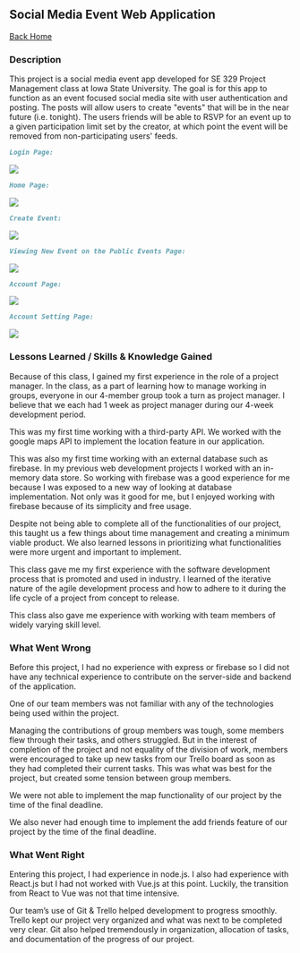 ## Social Media Event Web Application


[Back Home](README.md)


### Description

This project is a social media event app developed for SE 329 Project Management class at Iowa State University. The goal is for this app to function as an event focused social media site with user authentication and posting. The posts will allow users to create "events" that will be in the near future (i.e. tonight). The users friends will be able to RSVP for an event up to a given participation limit set by the creator, at which point the event will be removed from non-participating users' feeds.


```markdown
Login Page:
```
![](SE329-my-project-pics/login.PNG)


```markdown
Home Page:
```
![](SE329-my-project-pics/my-projectp2.PNG)

```markdown
Create Event:
```
![](SE329-my-project-pics/my-projectp5.PNG)


```markdown
Viewing New Event on the Public Events Page:
```
![](SE329-my-project-pics/my-projectp8.PNG)

```markdown
Account Page:
```
![](SE329-my-project-pics/my-projectp3.PNG)

```markdown
Account Setting Page:
```
![](SE329-my-project-pics/my-projectp4.PNG)



### Lessons Learned / Skills & Knowledge Gained

Because of this class, I gained my first experience in the role of a project manager. In the class, as a part of learning how to manage working in groups, everyone in our 4-member group took a turn as project manager. I believe that we each had 1 week as project manager during our 4-week development period.

This was my first time working with a third-party API. We worked with the google maps API to implement the location feature in our application.

This was also my first time working with an external database such as firebase. In my previous web development projects I worked with an in-memory data store. So working with firebase was a good experience for me because I was exposed to a new way of looking at database implementation. Not only was it good for me, but I enjoyed working with firebase because of its simplicity and free usage.

Despite not being able to complete all of the functionalities of our project, this taught us a few things about time management and creating a minimum viable product. We also learned lessons in prioritizing what functionalities were more urgent and important to implement. 

This class gave me my first experience with the software development process that is promoted and used in industry. I learned of the iterative nature of the agile development process and how to adhere to it during the life cycle of a project from concept to release.

This class also gave me experience with working with team members of widely varying skill level.

### What Went Wrong

Before this project, I had no experience with express or firebase so I did not have any technical experience to contribute on the server-side and backend of the application.

One of our team members was not familiar with any of the technologies being used within the project.

Managing the contributions of group members was tough, some members flew through their tasks, and others struggled. But in the interest of completion of the project and not equality of the division of work, members were encouraged to take up new tasks from our Trello board as soon as they had completed their current tasks. This was what was best for the project, but created some tension between group members.

We were not able to implement the map functionality of our project by the time of the final deadline.

We also never had enough time to implement the add friends feature of our project by the time of the final deadline.

### What Went Right

Entering this project, I had experience in node.js. I also had experience with React.js but I had not worked with Vue.js at this point. Luckily, the transition from React to Vue was not that time intensive. 

Our team’s use of Git & Trello helped development to progress smoothly. Trello kept our project very organized and what was next to be completed very clear. Git also helped  tremendously in organization, allocation of tasks, and documentation of the progress of our project.


